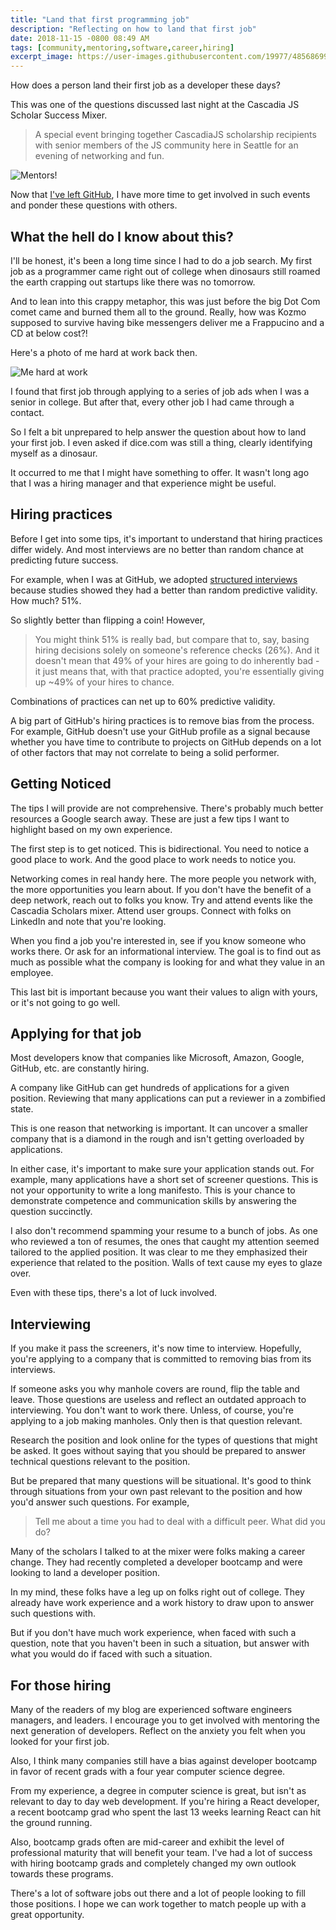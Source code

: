 ```yaml
---
title: "Land that first programming job"
description: "Reflecting on how to land that first job"
date: 2018-11-15 -0800 08:49 AM
tags: [community,mentoring,software,career,hiring]
excerpt_image: https://user-images.githubusercontent.com/19977/48568699-cc0d9680-e8b4-11e8-86b0-dff01490d2a1.png
---
```


How does a person land their first job as a developer these days?

This was one of the questions discussed last night at the Cascadia JS Scholar Success Mixer.

> A special event bringing together CascadiaJS scholarship recipients with senior members of the JS community here in Seattle for an evening of networking and fun.

![Mentors!](https://user-images.githubusercontent.com/19977/48567885-070eca80-e8b3-11e8-9775-17cef045edab.png)

Now that [I've left GitHub](https://twitter.com/haacked/status/1053296117176184834), I have more time to get involved in such events and ponder these questions with others.

## What the hell do I know about this?

I'll be honest, it's been a long time since I had to do a job search. My first job as a programmer came right out of college when dinosaurs still roamed the earth crapping out startups like there was no tomorrow.

And to lean into this crappy metaphor, this was just before the big Dot Com comet came and burned them all to the ground. Really, how was Kozmo supposed to survive having bike messengers deliver me a Frappucino and a CD at below cost?!

Here's a photo of me hard at work back then.

![Me hard at work](https://user-images.githubusercontent.com/19977/48568699-cc0d9680-e8b4-11e8-86b0-dff01490d2a1.png)

I found that first job through applying to a series of job ads when I was a senior in college. But after that, every other job I had came through a contact.

So I felt a bit unprepared to help answer the question about how to land your first job. I even asked if dice.com was still a thing, clearly identifying myself as a dinosaur.

It occurred to me that I might have something to offer. It wasn't long ago that I was a hiring manager and that experience might be useful.

## Hiring practices

Before I get into some tips, it's important to understand that hiring practices differ widely. And most interviews are no better than random chance at predicting future success.

For example, when I was at GitHub, we adopted [structured interviews](https://www.linkedin.com/pulse/20140731165044-12165384-why-your-company-should-adopt-structured-behavioral-interviews/) because studies showed they had a better than random predictive validity. How much? 51%.

So slightly better than flipping a coin! However,

> You might think 51% is really bad, but compare that to, say, basing hiring decisions solely on someone's reference checks (26%). And it doesn't mean that 49% of your hires are going to do inherently bad - it just means that, with that practice adopted, you're essentially giving up ~49% of your hires to chance.

Combinations of practices can net up to 60% predictive validity.

A big part of GitHub's hiring practices is to remove bias from the process. For example, GitHub doesn't use your GitHub profile as a signal because whether you have time to contribute to projects on GitHub depends on a lot of other factors that may not correlate to being a solid performer.

## Getting Noticed

The tips I will provide are not comprehensive. There's probably much better resources a Google search away. These are just a few tips I want to highlight based on my own experience.

The first step is to get noticed. This is bidirectional. You need to notice a good place to work. And the good place to work needs to notice you.

Networking comes in real handy here. The more people you network with, the more opportunities you learn about. If you don't have the benefit of a deep network, reach out to folks you know. Try and attend events like the Cascadia Scholars mixer. Attend user groups. Connect with folks on LinkedIn and note that you're looking.

When you find a job you're interested in, see if you know someone who works there. Or ask for an informational interview. The goal is to find out as much as possible what the company is looking for and what they value in an employee.

This last bit is important because you want their values to align with yours, or it's not going to go well.

## Applying for that job

Most developers know that companies like Microsoft, Amazon, Google, GitHub, etc. are constantly hiring. 

A company like GitHub can get hundreds of applications for a given position. Reviewing that many applications can put a reviewer in a zombified state.

This is one reason that networking is important. It can uncover a smaller company that is a diamond in the rough and isn't getting overloaded by applications.

In either case, it's important to make sure your application stands out. For example, many applications have a short set of screener questions. This is not your opportunity to write a long manifesto. This is your chance to demonstrate competence and communication skills by answering the question succinctly.

I also don't recommend spamming your resume to a bunch of jobs. As one who reviewed a ton of resumes, the ones that caught my attention seemed tailored to the applied position. It was clear to me they emphasized their experience that related to the position. Walls of text cause my eyes to glaze over.

Even with these tips, there's a lot of luck involved.

## Interviewing

If you make it pass the screeners, it's now time to interview. Hopefully, you're applying to a company that is committed to removing bias from its interviews.

If someone asks you why manhole covers are round, flip the table and leave. Those questions are useless and reflect an outdated approach to interviewing. You don't want to work there. Unless, of course, you're applying to a job making manholes. Only then is that question relevant.

Research the position and look online for the types of questions that might be asked. It goes without saying that you should be prepared to answer technical questions relevant to the position.

But be prepared that many questions will be situational. It's good to think through situations from your own past relevant to the position and how you'd answer such questions. For example,

> Tell me about a time you had to deal with a difficult peer. What did you do?

Many of the scholars I talked to at the mixer were folks making a career change. They had recently completed a developer bootcamp and were looking to land a developer position.

In my mind, these folks have a leg up on folks right out of college. They already have work experience and a work history to draw upon to answer such questions with.

But if you don't have much work experience, when faced with such a question, note that you haven't been in such a situation, but answer with what you would do if faced with such a situation.

## For those hiring

Many of the readers of my blog are experienced software engineers managers, and leaders. I encourage you to get involved with mentoring the next generation of developers. Reflect on the anxiety you felt when you looked for your first job.

Also, I think many companies still have a bias against developer bootcamp in favor of recent grads with a four year computer science degree.

From my experience, a degree in computer science is great, but isn't as relevant to day to day web development. If you're hiring a React developer, a recent bootcamp grad who spent the last 13 weeks learning React can hit the ground running.

Also, bootcamp grads often are mid-career and exhibit the level of professional maturity that will benefit your team. I've had a lot of success with hiring bootcamp grads and completely changed my own outlook towards these programs.

There's a lot of software jobs out there and a lot of people looking to fill those positions. I hope we can work together to match people up with a great opportunity.
